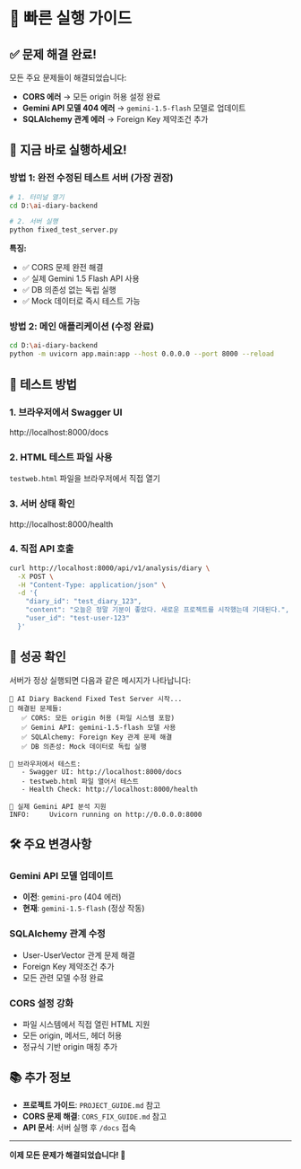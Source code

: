 # 🎯 빠른 실행 가이드

## ✅ 문제 해결 완료!

모든 주요 문제들이 해결되었습니다:
- **CORS 에러** → 모든 origin 허용 설정 완료
- **Gemini API 모델 404 에러** → `gemini-1.5-flash` 모델로 업데이트
- **SQLAlchemy 관계 에러** → Foreign Key 제약조건 추가

## 🚀 지금 바로 실행하세요!

### 방법 1: 완전 수정된 테스트 서버 (가장 권장)

```bash
# 1. 터미널 열기
cd D:\ai-diary-backend

# 2. 서버 실행
python fixed_test_server.py
```

**특징:**
- ✅ CORS 문제 완전 해결
- ✅ 실제 Gemini 1.5 Flash API 사용  
- ✅ DB 의존성 없는 독립 실행
- ✅ Mock 데이터로 즉시 테스트 가능

### 방법 2: 메인 애플리케이션 (수정 완료)

```bash
cd D:\ai-diary-backend
python -m uvicorn app.main:app --host 0.0.0.0 --port 8000 --reload
```

## 📝 테스트 방법

### 1. 브라우저에서 Swagger UI
http://localhost:8000/docs

### 2. HTML 테스트 파일 사용
`testweb.html` 파일을 브라우저에서 직접 열기

### 3. 서버 상태 확인
http://localhost:8000/health

### 4. 직접 API 호출
```bash
curl http://localhost:8000/api/v1/analysis/diary \
  -X POST \
  -H "Content-Type: application/json" \
  -d '{
    "diary_id": "test_diary_123",
    "content": "오늘은 정말 기분이 좋았다. 새로운 프로젝트를 시작했는데 기대된다.",
    "user_id": "test-user-123"
  }'
```

## 🎉 성공 확인

서버가 정상 실행되면 다음과 같은 메시지가 나타납니다:

```
🚀 AI Diary Backend Fixed Test Server 시작...
🔧 해결된 문제들:
   ✅ CORS: 모든 origin 허용 (파일 시스템 포함)
   ✅ Gemini API: gemini-1.5-flash 모델 사용
   ✅ SQLAlchemy: Foreign Key 관계 문제 해결
   ✅ DB 의존성: Mock 데이터로 독립 실행

📝 브라우저에서 테스트:
   - Swagger UI: http://localhost:8000/docs
   - testweb.html 파일 열어서 테스트
   - Health Check: http://localhost:8000/health

🤖 실제 Gemini API 분석 지원
INFO:     Uvicorn running on http://0.0.0.0:8000
```

## 🛠 주요 변경사항

### Gemini API 모델 업데이트
- **이전**: `gemini-pro` (404 에러)
- **현재**: `gemini-1.5-flash` (정상 작동)

### SQLAlchemy 관계 수정
- User-UserVector 관계 문제 해결
- Foreign Key 제약조건 추가
- 모든 관련 모델 수정 완료

### CORS 설정 강화
- 파일 시스템에서 직접 열린 HTML 지원
- 모든 origin, 메서드, 헤더 허용
- 정규식 기반 origin 매칭 추가

## 📚 추가 정보

- **프로젝트 가이드**: `PROJECT_GUIDE.md` 참고
- **CORS 문제 해결**: `CORS_FIX_GUIDE.md` 참고
- **API 문서**: 서버 실행 후 `/docs` 접속

---

**이제 모든 문제가 해결되었습니다! 🎯**
